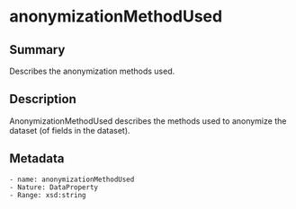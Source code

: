 <!-- Automatically generated by spec-parser v2.0.0 on 2023-12-25T20:28:21.783513+00:00 -->
<!-- SPDX-License-Identifier: Community-Spec-1.0 -->

# anonymizationMethodUsed

## Summary

Describes the anonymization methods used.


## Description

AnonymizationMethodUsed describes the methods used to anonymize the dataset (of fields in the dataset).


## Metadata

    - name: anonymizationMethodUsed
    - Nature: DataProperty
    - Range: xsd:string




